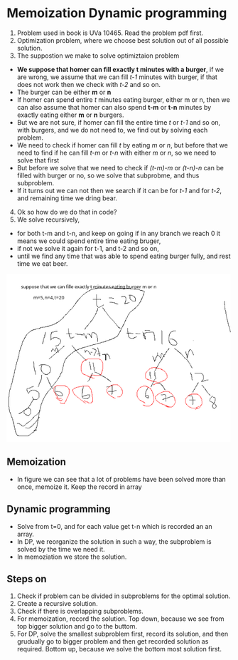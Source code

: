# Memoization Dynamic programming
1. Problem used in book is UVa 10465. Read the problem pdf first.
2. Optimization problem, where we choose best solution out of all possible solution.
3. The suppostion we make to solve optimiztaion problem
  - **We suppose that homer can fill exactly t minutes with a burger**, if we are wrong, we assume that we can fill *t-1* minutes with burger, if that does not work then we check with *t-2* and so on.
  - The burger can be either **m** or **n**
  - If homer can spend entire *t* minutes eating burger, either m or n, then we can also assume that homer can also spend **t-m** or **t-n** minutes by exactly eating either **m** or **n** burgers.
  - But we are not sure, if homer can fill the entire time *t* or *t-1* and so on, with burgers, and we do not need to, we find out by solving each problem.
  - We need to check if homer can fill *t* by eating *m* or *n*, but before that we need to find if he can fill *t-m* or *t-n* with either *m* or *n*, so we need to solve that first
  - But before we solve that we need to check if *(t-m)-m* or *(t-n)-n* can be filled with burger or no, so we solve that subprobme, and thus subproblem.
  - If it turns out we can not then we search if it can be for *t-1* and for *t-2*, and remaining time we dring bear.
4. Ok so how do we do that in code?
5. We solve recursively,
  - for both t-m and t-n, and keep on going if in any branch we reach 0 it means we could spend entire time eating bruger,
  - if not we solve it again for t-1, and t-2 and so on,
  - until we find any time that was able to spend eating burger fully, and rest time we eat beer.


![flow](logic)

## Memoization
- In figure we can see that a lot of problems have been solved more than once, memoize it. Keep the record in array

## Dynamic programming
- Solve from t=0, and for each value get t-n which is recorded an an array.
- In DP, we reorganize the solution in such a way, the subproblem is solved by the time we need it.
- In memoziation we store the solution.
## Steps on
1. Check if problem can be divided in subproblems for the optimal solution.
2. Create a recursive solution.
3. Check if there is overlapping subproblems.
4. For memoization, record the solution. Top down, because we see from top bigger solution and go to the buttom.
5. For DP, solve the smallest subproblem first, record its solution, and then grudually go to bigger problem and then get recorded solution as required. Bottom up, because we solve the bottom most solution first.
